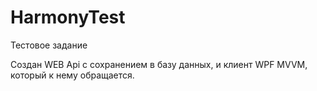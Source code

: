 # HarmonyTest
Тестовое задание

Создан WEB Api с сохранением в базу данных, 
и клиент WPF MVVM, который к нему обращается.
